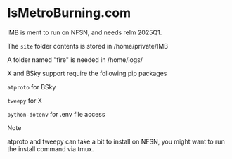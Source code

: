 # IsMetroBurning.com

IMB is ment to run on NFSN, and needs relm 2025Q1.

The `site` folder contents is stored in /home/private/IMB

A folder named "fire" is needed in /home/logs/

X and BSky support require the following pip packages

`atproto` for BSky

`tweepy` for X

`python-dotenv` for .env file access

> [!NOTE]
> atproto and tweepy can take a bit to install on NFSN, you might want to run the install command via tmux.